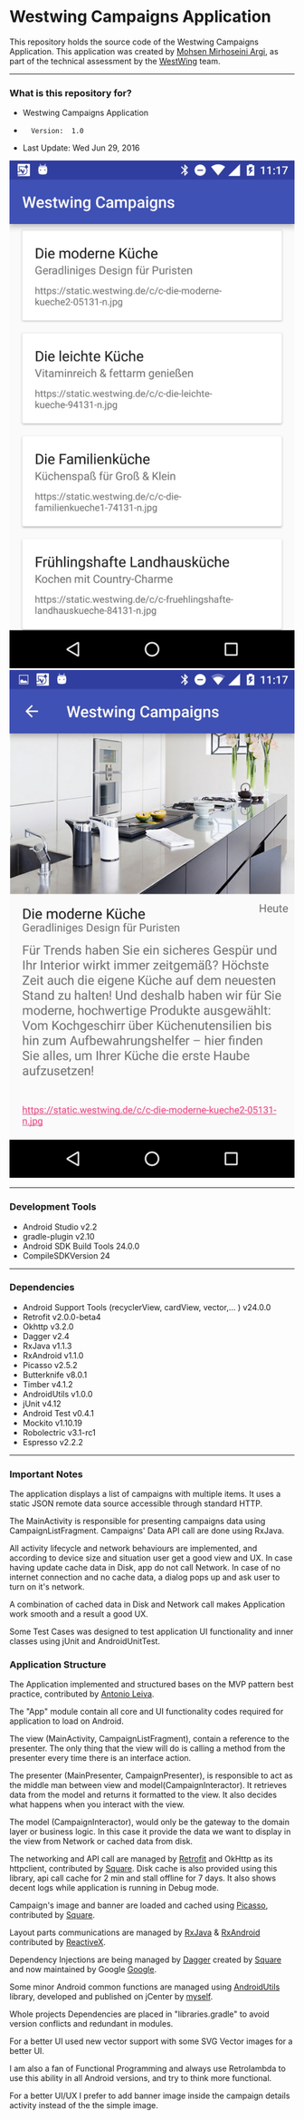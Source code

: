 Westwing Campaigns Application
===========================

This repository holds the source code of the Westwing Campaigns Application.
This application was created by [Mohsen Mirhoseini Argi](http://mirhoseini.com), as part of the technical assessment by the [WestWing](http://westwing.de) team.

--------------------
### What is this repository for? ###

* Westwing Campaigns Application
*       Version:  1.0
* Last Update: Wed Jun 29, 2016

![Screenshot](screenshot1.jpg)
![Screenshot](screenshot2.jpg)

--------------------
### Development Tools ###

* Android Studio v2.2
* gradle-plugin v2.10
* Android SDK Build Tools 24.0.0
* CompileSDKVersion 24

--------------------
### Dependencies ###

* Android Support Tools (recyclerView, cardView, vector,... ) v24.0.0
* Retrofit v2.0.0-beta4
* Okhttp v3.2.0
* Dagger v2.4
* RxJava v1.1.3
* RxAndroid v1.1.0
* Picasso v2.5.2
* Butterknife v8.0.1
* Timber v4.1.2
* AndroidUtils v1.0.0
* jUnit v4.12
* Android Test v0.4.1
* Mockito v1.10.19
* Robolectric v3.1-rc1
* Espresso v2.2.2

--------------------
### Important Notes ###

The application displays a list of campaigns with multiple items. It uses a static JSON remote data source accessible through standard HTTP.

The MainActivity is responsible for presenting campaigns data using CampaignListFragment. Campaigns' Data API call are done using RxJava.

All activity lifecycle and network behaviours are implemented, and according to device size and situation user get a good view and UX. In case having update cache data in Disk, app do not call Network. In case of no internet connection and no cache data, a dialog pops up and ask user to turn on it's network.

A combination of cached data in Disk and Network call makes Application work smooth and a result a good UX.

Some Test Cases was designed to test application UI functionality and inner classes using jUnit and AndroidUnitTest.

### Application Structure ###

The Application implemented and structured bases on the MVP pattern best practice, contributed by [Antonio Leiva](http://antonioleiva.com/mvp-android/).

The "App" module contain all core and UI functionality codes required for application to load on Android.

The view (MainActivity, CampaignListFragment), contain a reference to the presenter. The only thing that the view will do is calling a method from the presenter every time there is an interface action.

The presenter (MainPresenter, CampaignPresenter), is responsible to act as the middle man between view and model(CampaignInteractor). It retrieves data from the model and returns it formatted to the view. It also decides what happens when you interact with the view.

The model (CampaignInteractor), would only be the gateway to the domain layer or business logic. In this case it provide the data we want to display in the view from Network or cached data from disk.

The networking and API call are managed by [Retrofit](http://square.github.io/retrofit/) and OkHttp as its httpclient, contributed by [Square](http://square.github.io). Disk cache is also provided using this library, api call cache for 2 min and stall offline for 7 days. It also shows decent logs while application is running in Debug mode.

Campaign's image and banner are loaded and cached using [Picasso](http://square.github.io/picasso/), contributed by [Square](http://square.github.io).

Layout parts communications are managed by [RxJava](https://github.com/ReactiveX/RxJava) & [RxAndroid](https://github.com/ReactiveX/RxAndroid) contributed by [ReactiveX](http://reactivex.io).

Dependency Injections are being managed by [Dagger](https://github.com/google/dagger) created by [Square](http://square.github.io) and now maintained by Google [Google](http://google.github.io/dagger/).

Some minor Android common functions are managed using [AndroidUtils](https://github.com/mmirhoseini/utils) library, developed and published on jCenter by [myself](http://mirhoseini.com).

Whole projects Dependencies are placed in "libraries.gradle" to avoid version conflicts and redundant in modules.

For a better UI used new vector support with some SVG Vector images for a better UI.

I am also a fan of Functional Programming and always use Retrolambda to use this ability in all Android versions, and try to think more functional.

For a better UI/UX I prefer to add banner image inside the campaign details activity instead of the the simple image.